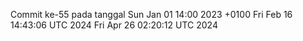 Commit ke-55 pada tanggal Sun Jan 01 14:00 2023 +0100
Fri Feb 16 14:43:06 UTC 2024
Fri Apr 26 02:20:12 UTC 2024

